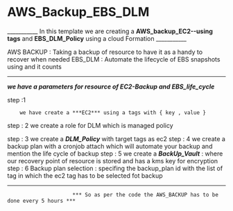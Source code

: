 # AWS_Backup_EBS_DLM


___________ In this template we are creating a **AWS_backup_EC2--using tags**  and **EBS_DLM_Policy** using a cloud Formation ___________

AWS BACKUP : Taking a backup of resource to have it as a handy to recover when needed 
EBS_DLM    : Automate the lifecycle of EBS snapshots using and it counts 


______________________________________________________________________________________________________________________________
_____________________we have a parameters for resource of EC2-Backup and EBS_life_cycle_____________________
   
   step :1 

        we have create a ***EC2*** using a tags with { key , value }

   step : 2
         we create a role for DLM which is managed policy 

   step : 3
         we create a ***DLM_Policy***  with target tags as ec2 
   step : 4 
        we create a backup plan with a cronjob attach which will automate your backup and mention the life cycle of backup 
   step : 5 
         we create a ***BackUp_Vault*** : where our recovery point of resource is stored and has a kms key for encryption 
   step  : 6 
         Backup plan selection : specifing the backup_plan id with the list of tag in which the ec2 tag has to be selected fot backup

______________________________________________________________________________________________________________________________________________

                         *** So as per the code the AWS_BACKUP has to be done every 5 hours ***
         
